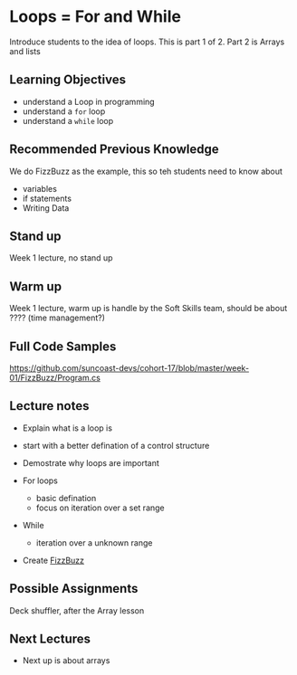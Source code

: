 # Loops = For and While

Introduce students to the idea of loops. This is part 1 of 2. Part 2 is Arrays and lists

## Learning Objectives

- understand a Loop in programming
- understand a `for` loop
- understand a `while` loop

## Recommended Previous Knowledge

We do FizzBuzz as the example, this so teh students need to know about

- variables
- if statements
- Writing Data

## Stand up

Week 1 lecture, no stand up

## Warm up

Week 1 lecture, warm up is handle by the Soft Skills team, should be about ???? (time management?)

## Full Code Samples

https://github.com/suncoast-devs/cohort-17/blob/master/week-01/FizzBuzz/Program.cs

## Lecture notes

- Explain what is a loop is
- start with a better defination of a control structure
- Demostrate why loops are important
- For loops
  - basic defination
  - focus on iteration over a set range
- While

  - iteration over a unknown range

- Create [FizzBuzz](https://wiki.c2.com/?FizzBuzzTest)

## Possible Assignments

Deck shuffler, after the Array lesson

## Next Lectures

- Next up is about arrays

